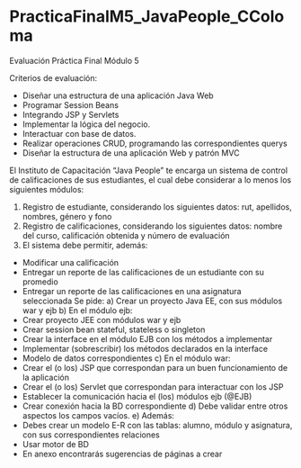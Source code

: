 # PracticaFinalM5_JavaPeople_CColoma
Evaluación Práctica Final Módulo 5

Criterios de evaluación:

  - Diseñar una estructura de una aplicación Java Web
  - Programar Session Beans 
  - Integrando JSP y Servlets
  - Implementar la lógica del negocio.
  - Interactuar con base de datos.
  - Realizar operaciones CRUD, programando las correspondientes querys
  - Diseñar la estructura de una aplicación Web y patrón MVC 

El Instituto de Capacitación “Java People” te encarga un sistema de control de calificaciones de sus estudiantes, el cual debe considerar a lo menos los siguientes módulos:

1)	Registro de estudiante, considerando los siguientes datos: rut, apellidos, nombres, género y fono
2)	Registro de calificaciones, considerando los siguientes datos: nombre del curso, calificación obtenida y número de evaluación
3)	El sistema debe permitir, además:
  - Modificar una calificación 
  - Entregar un reporte de las calificaciones de un estudiante con su promedio
  - Entregar un reporte de las calificaciones en una asignatura seleccionada
Se pide:
a)	Crear un proyecto Java EE, con sus módulos war y ejb
b)	En el módulo ejb:
  - Crear proyecto JEE con módulos war y ejb
  - Crear session bean stateful, stateless o singleton
  - Crear la interface en el módulo EJB con los métodos a implementar
  - Implementar (sobrescribir) los métodos declarados en la interface 
  - Modelo de datos correspondientes
c)	En el módulo war:
  - Crear el (o los) JSP que correspondan para un buen funcionamiento de la aplicación
  - Crear el (o los) Servlet que correspondan para interactuar con los JSP 
  - Establecer la comunicación hacia el (los) módulos ejb (@EJB)
  - Crear conexión hacia la BD correspondiente
d)	Debe validar entre otros aspectos los campos vacíos.
e)	Además:
  - Debes crear un modelo E-R con las tablas: alumno, módulo y asignatura, con sus correspondientes relaciones
  - Usar motor de BD 
  - En anexo encontrarás sugerencias de páginas a crear
